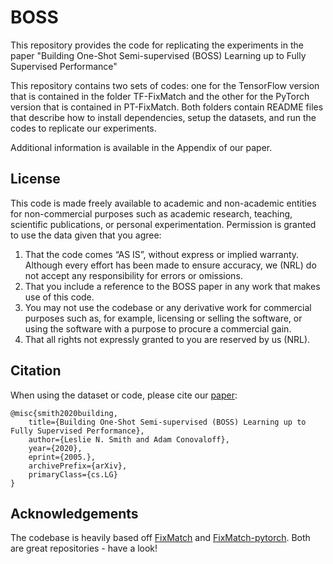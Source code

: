 # BOSS
This repository provides the code for replicating the experiments in the paper "Building One-Shot Semi-supervised (BOSS) Learning up to Fully Supervised Performance"

This repository contains two sets of codes: one for the TensorFlow version that is contained in the folder TF-FixMatch and the other for the PyTorch version that is contained in PT-FixMatch.  Both folders contain README files that describe how to install dependencies, setup the datasets, and run the codes to replicate our experiments.

Additional information is available in the Appendix of our paper.

## License

This code is made freely available to academic and non-academic entities for non-commercial purposes such as academic research, teaching, scientific publications, or personal experimentation. Permission is granted to use the data given that you agree:
1. That the code comes “AS IS”, without express or implied warranty. Although every effort has been made to ensure accuracy, we (NRL) do not accept any responsibility for errors or omissions.
2. That you include a reference to the BOSS paper in any work that makes use of this code.
3. You may not use the codebase or any derivative work for commercial purposes such as, for example, licensing or selling the software, or using the software with a purpose to procure a commercial gain.
4. That all rights not expressly granted to you are reserved by us (NRL).

## Citation

When using the dataset or code, please cite our [paper](https://arxiv.org/pdf/1912.08178.pdf): 
```
@misc{smith2020building,
    title={Building One-Shot Semi-supervised (BOSS) Learning up to Fully Supervised Performance},
    author={Leslie N. Smith and Adam Conovaloff},
    year={2020},
    eprint={2005.},
    archivePrefix={arXiv},
    primaryClass={cs.LG}
}
```



## Acknowledgements

The codebase is heavily based off [FixMatch](https://github.com/google-research/fixmatch) and [FixMatch-pytorch](https://github.com/CoinCheung/fixmatch-pytorch). Both are great repositories - have a look!
